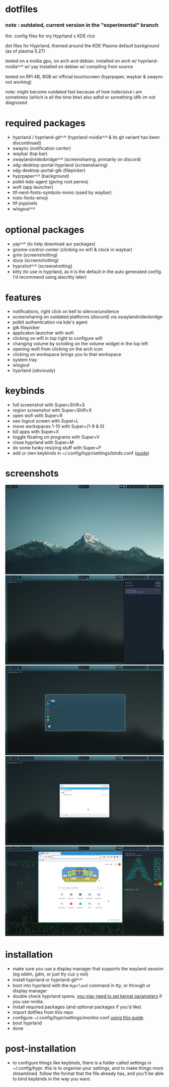 # dotfiles

### note : outdated, current version in the "experimental" branch  
  
the .config files for my Hyprland x KDE rice

dot files for Hyprland, themed around the KDE Plasma default background (as of plasma 5.27)

tested on a nvidia gpu, on arch and debian.
installed on arch w/ hyprland-nvidiaᴬᵁᴿ w/ yay
installed on debian w/ compiling from source

tested on RPI 4B, 8GB w/ official touchscreen (hyprpaper, waybar & swaync not working)

note: might become outdated fast because of how indecisive i am sometimes (which is all the time btw) also adhd or something idfk im not diagnosed

# required packages
 -  hyprland / hyprland-gitᴬᵁᴿ (hyprland-nvidiaᴬᵁᴿ & its git variant has been discontinued)
 -  swaync (notification center)
 -  waybar (top bar)
 -  xwaylandvideobridgeᴬᵁᴿ (screensharing, primarily on discord)
 -  xdg-desktop-portal-hyprland (screensharing)
 -  xdg-desktop-portal-gtk (filepicker)
 -  hyprpaperᴬᵁᴿ (background)
 -  polkit-kde-agent (giving root perms)
 -  wofi (app launcher)
 -  ttf-nerd-fonts-symbols-mono (used by waybar)
 -  noto-fonts-emoji
 -  ttf-joypixels
 -  wlogoutᴬᵁᴿ
# optional packages
 -  yayᴬᵁᴿ (to help download aur packages)
 -  gnome-control-center (clicking on wifi & clock in waybar)
 -  grim (screenshotting)
 -  slurp (screenshotting)
 -  hyprshotᴬᵁᴿ (screenshotting)
 -  kitty (to use in hyprland, as it is the default in the auto generated config. I'd recommend using alacritty later)

# features
 - notifications, right click on bell to silence/unsilence
 - screensharing on outdated platforms (discord) via xwaylandvideobridge
 - polkit authentication via kde's agent
 - gtk filepicker
 - applicaton launcher with wofi
 - clicking on wifi in top right to configure wifi
 - changing volume by scrolling on the volume widget in the top left
 - opening wofi from clicking on the arch icon
 - clicking on workspace brings you to that workspace
 - system tray
 - wlogout
 - hyprland (obviously)

# keybinds
 - full screenshot with Super+Shift+S
 - region screenshot with Super+Shift+X
 - open wofi with Super+R
 - see logout screen with Super+L
 - move workspaces 1-10 with Super+(1-9 & 0)
 - kill apps with Super+X
 - toggle floating on programs with Super+V
 - close hyprland with Super+M
 - do some funky resizing stuff with Super+P
 - add ur own keybinds in ~/.config/hypr/settings/binds.conf ([guide](https://wiki.hyprland.org/Configuring/Keywords/))

# screenshots
<img src="preview/1.png">
<img src="preview/2.png">
<img src="preview/3.png">
<img src="preview/4.png">
<img src="preview/5.png">

# installation
- make sure you use a display manager that supports the wayland session (eg sddm, gdm, or just tty cuz y not)
- install hyprland or hyprland-gitᴬᵁᴿ
- boot into hyprland with the `Hyprland` command in tty, or through ur display manager
- double check hyprland opens. [you may need to set kernel parameters](https://wiki.hyprland.org/Nvidia/) if you use nvidia.
- install required packages (and optional packages if you'd like)
- import dotfiles from this repo
- configure ~/.config/hypr/settings/monitor.conf [using this guide](https://wiki.hyprland.org/Configuring/Monitors/)
- boot hyprland
- done

# post-installation
- to configure things like keybinds, there is a folder called settings in ~/.config/hypr. this is to organise your settings, and to make things more streamlined. follow the format that the file already has, and you'll be able to bind keybinds in the way you want.
